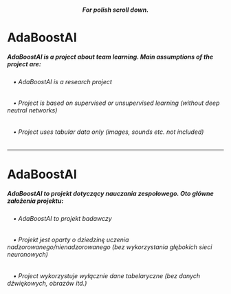 ##### <center>For polish scroll down.</center>
# AdaBoostAI
##### AdaBoostAI is a project about team learning. Main assumptions of the project are:
###### &emsp;• AdaBoostAI is a research project
###### &emsp;• Project is based on supervised or unsupervised learning (without deep neutral networks)
###### &emsp;• Project uses tabular data only (images, sounds etc. not included)

------------------------------------------------

# AdaBoostAI
##### AdaBoostAI to projekt dotyczący nauczania zespołowego. Oto główne założenia projektu:
###### &emsp;• AdaBoostAI to projekt badawczy
###### &emsp;• Projekt jest oparty o dziedzinę uczenia nadzorowanego/nienadzorowanego (bez wykorzystania głębokich sieci neuronowych)
###### &emsp;• Project wykorzystuje wyłącznie dane tabelaryczne (bez danych dźwiękowych, obrazów itd.)
